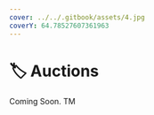 ```yaml
---
cover: ../../.gitbook/assets/4.jpg
coverY: 64.78527607361963
---
```


# 🏷 Auctions

Coming Soon. TM
